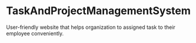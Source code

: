 # TaskAndProjectManagementSystem
User-friendly website that helps organization to assigned task to their employee conveniently.
